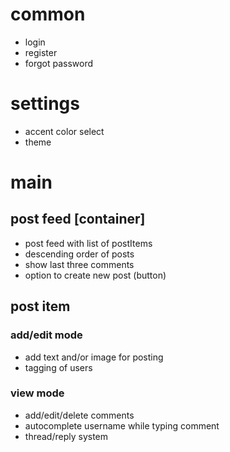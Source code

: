 # common

- login
- register
- forgot password

# settings

- accent color select
- theme

# main

## post feed [container]

- post feed with list of postItems
- descending order of posts
- show last three comments
- option to create new post (button)

## post item

### add/edit mode

- add text and/or image for posting
- tagging of users

### view mode

- add/edit/delete comments
- autocomplete username while typing comment
- thread/reply system
